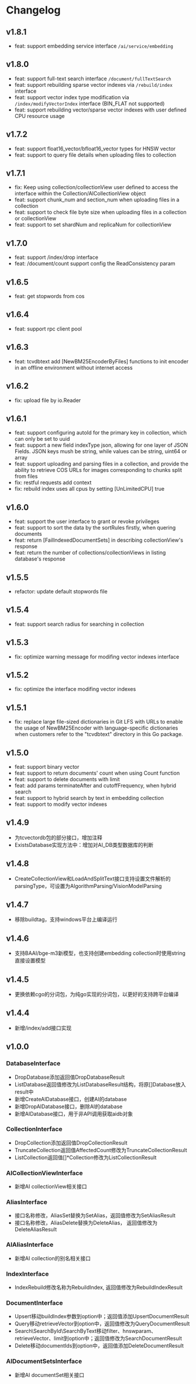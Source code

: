 # Changelog


## v1.8.1
* feat: support embedding service interface `/ai/service/embedding`

## v1.8.0
* feat: support full-text search interface `/document/fullTextSearch`
* feat: support rebuilding sparse vector indexes via `/rebuild/index` interface
* feat: support vector index type modification via `/index/modifyVectorIndex` interface (BIN_FLAT not supported)
* feat: support rebuilding vector/sparse vector indexes with user defined CPU resource usage

## v1.7.2
* feat: support float16_vector/bfloat16_vector types for HNSW vector
* feat: support to query file details when uploading files to collection 

## v1.7.1
* fix: Keep using collection/collectionView user defined to access the interface within the Collection/AICollectionView object
* feat: support chunk_num and section_num when uploading files in a collection
* feat: support to check file byte size when uploading files in a collection or collectionView
* feat: support to set shardNum and replicaNum for collectionView

## v1.7.0
* feat: support /index/drop interface
* feat: /document/count support config the ReadConsistency param

## v1.6.5
* feat: get stopwords from cos

## v1.6.4
* feat: support rpc client pool

## v1.6.3
* feat: tcvdbtext add [NewBM25EncoderByFiles] functions to init encoder  in an offline environment without internet access

## v1.6.2
* fix: upload file by io.Reader

## v1.6.1
* feat: support configuring autoId for the primary key in collection, which can only be set to uuid
* feat: support a new field indexType json, allowing for one layer of JSON Fields. JSON keys mush be string, while values ​​can be string, uint64 or array
* feat: support uploading and parsing files in a collection, and provide the ability to retrieve COS URLs for images corresponding to chunks split from files
* fix: restful requests add context
* fix: rebuild index uses all cpus by setting [UnLimitedCPU] true

## v1.6.0
* feat: support the user interface to grant or revoke privileges
* feat: support to sort the data by the sortRules firstly, when quering documents
* feat: return [FailIndexedDocumentSets] in describing collectionView's response
* feat: return the number of collections/collectionViews in listing database's response 

## v1.5.5
* refactor: update default stopwords file

## v1.5.4
* feat: support search radius for searching in collection
 
## v1.5.3
* fix: optimize warning message for modifing vector indexes interface

## v1.5.2
* fix: optimize the interface modifing vector indexes 

## v1.5.1
* fix: replace large file-sized dictionaries in Git LFS with URLs to enable the usage of NewBM25Encoder with language-specific dictionaries when customers refer to the "tcvdbtext" directory in this Go package.

## v1.5.0
* feat: support binary vector
* feat: support to return documents' count when using Count function
* feat: support to delete documents with limit
* feat: add params terminateAfter and cutoffFrequency, when hybrid search
* feat: support to hybrid search by text in embedding collection
* feat: support to modify vector indexes

## v1.4.9
* 为tcvectordb包的部分接口，增加注释
* ExistsDatabase实现方法中：增加对AI_DB类型数据库的判断

## v1.4.8
* CreateCollectionView和LoadAndSplitText接口支持设置文件解析的parsingType，可设置为AlgorithmParsing/VisionModelParsing

## v1.4.7
* 移除buildtag，支持windows平台上编译运行

## v1.4.6
* 支持BAAI/bge-m3新模型，也支持创建embedding collection时使用string直接设置模型

## v1.4.5
* 更换依赖cgo的分词包，为纯go实现的分词包，以更好的支持跨平台编译

## v1.4.4
* 新增/index/add接口实现

## v1.0.0

### DatabaseInterface
* DropDatabase添加返回值DropDatabaseResult
* ListDatabase返回值修改为ListDatabaseResult结构，将原[]Database放入result中
* 新增CreateAIDatabase接口，创建AI的database
* 新增DropAIDatabase接口，删除AI的database
* 新增AIDatabase接口，用于非API调用获取aidb对象

### CollectionInterface
* DropCollection添加返回值DropCollectionResult
* TruncateCollection返回值AffectedCount修改为TruncateCollectionResult
* ListCollection返回值[]*Collection修改为ListCollectionResult

### AICollectionViewInterface
* 新增AI collectionView相关接口

### AliasInterface
* 接口名称修改，AliasSet替换为SetAlias，返回值修改为SetAliasResult
* 接口名称修改，AliasDelete替换为DeleteAlias， 返回值修改为DeleteAliasResult

### AIAliasInterface
* 新增AI collection的别名相关接口

### IndexInterface
* IndexRebuild修改名称为RebuildIndex, 返回值修改为RebuildIndexResult

### DocumentInterface
* Upsert移动buildIndex参数到option中；返回值添加UpsertDocumentResult
* Query移动retrieveVector到option中，返回值修改为QueryDocumentResult
* Search\SearchById\SearchByText移动filter、hnswparam、retrieveVector、limit到option中；返回值修改为SearchDocumentResult
* Delete移动documentIds到option中，返回值添加DeleteDocumentResult

### AIDocumentSetsInterface
* 新增AI documentSet相关接口